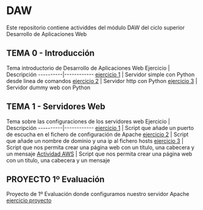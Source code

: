 # DAW
Este repositorio contiene actividdes del módulo DAW del ciclo superior Desarrollo de Aplicaciones Web

## TEMA 0 - Introducción
Tema introductorio de Desarrollo de Aplicaciones Web
Ejercicio | Descripción
----------|------------
[ejercicio 1](/tema0/ejercicio1.md) | Servidor simple con Python desde linea de comandos
[ejercicio 2](/tema0/ejercicio2.md) | Servidor http con Python
[ejercicio 3](/tema0/ejercicio3.md) | Servidor dummy web con Python

## TEMA 1 - Servidores Web
Tema sobre las configuraciones de los servidores web 
Ejercicio | Descripción
----------|------------
[ejercicio 1](/tema1/ejercicio1.md) | Script que añade un puerto de escucha en el fichero de configuración de Apache
[ejercicio 2](/tema1/ejercicio2.md) | Script que añade un nombre de dominio y una ip al fichero hosts
[ejercicio 3](/tema1/ejercicio3.md) | Script que nos permita crear una página web con un título, una cabecera y un mensaje
[Actividad AWS](/tema1/actividad_aws.md) | Script que nos permita crear una página web con un título, una cabecera y un mensaje

## PROYECTO 1º Evaluación
Proyecto de 1º Evaluación donde configuramos nuestro servidor Apache
[ejercicio proyecto](/proyecto1eval/ejercicio.md)
